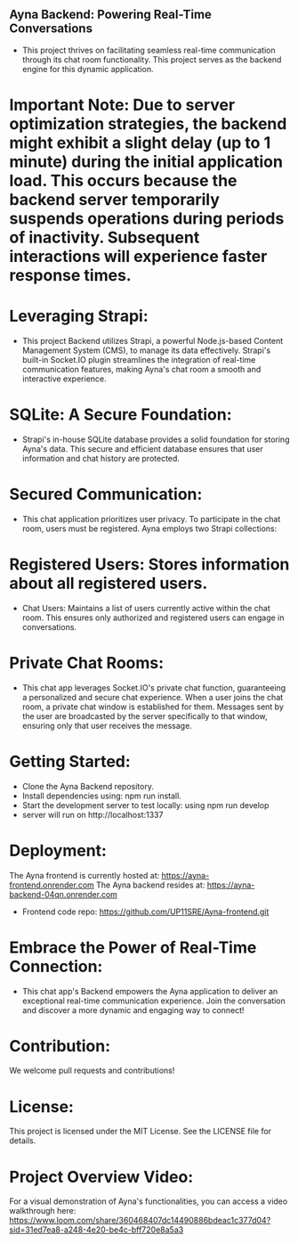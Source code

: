 ## Ayna Backend: Powering Real-Time Conversations

- This project thrives on facilitating seamless real-time communication through its chat room functionality. This project serves as the backend engine for this dynamic application.

# Important Note: Due to server optimization strategies, the backend might exhibit a slight delay (up to 1 minute) during the initial application load. This occurs because the backend server temporarily suspends operations during periods of inactivity. Subsequent interactions will experience faster response times.

# Leveraging Strapi:

- This project Backend utilizes Strapi, a powerful Node.js-based Content Management System (CMS), to manage its data effectively. Strapi's built-in Socket.IO plugin streamlines the integration of real-time communication features, making Ayna's chat room a smooth and interactive experience.

# SQLite: A Secure Foundation:

- Strapi's in-house SQLite database provides a solid foundation for storing Ayna's data. This secure and efficient database ensures that user information and chat history are protected.

# Secured Communication:

- This chat application prioritizes user privacy. To participate in the chat room, users must be registered. Ayna employs two Strapi collections:

# Registered Users: Stores information about all registered users.

- Chat Users: Maintains a list of users currently active within the chat room. This ensures only authorized and registered users can engage in conversations.

# Private Chat Rooms:

- This chat app leverages Socket.IO's private chat function, guaranteeing a personalized and secure chat experience. When a user joins the chat room, a private chat window is established for them. Messages sent by the user are broadcasted by the server specifically to that window, ensuring only that user receives the message.

# Getting Started:

- Clone the Ayna Backend repository.
- Install dependencies using: npm run install.
- Start the development server to test locally: using npm run develop
- server will run on http://localhost:1337

# Deployment:

The Ayna frontend is currently hosted at: https://ayna-frontend.onrender.com
The Ayna backend resides at: https://ayna-backend-04qn.onrender.com

- Frontend code repo: https://github.com/UP11SRE/Ayna-frontend.git

# Embrace the Power of Real-Time Connection:

- This chat app's Backend empowers the Ayna application to deliver an exceptional real-time communication experience. Join the conversation and discover a more dynamic and engaging way to connect!

# Contribution:

We welcome pull requests and contributions!

# License:

This project is licensed under the MIT License. See the LICENSE file for details.

# Project Overview Video:

For a visual demonstration of Ayna's functionalities, you can access a video walkthrough here: https://www.loom.com/share/360468407dc14490886bdeac1c377d04?sid=31ed7ea8-a248-4e20-be4c-bff720e8a5a3
